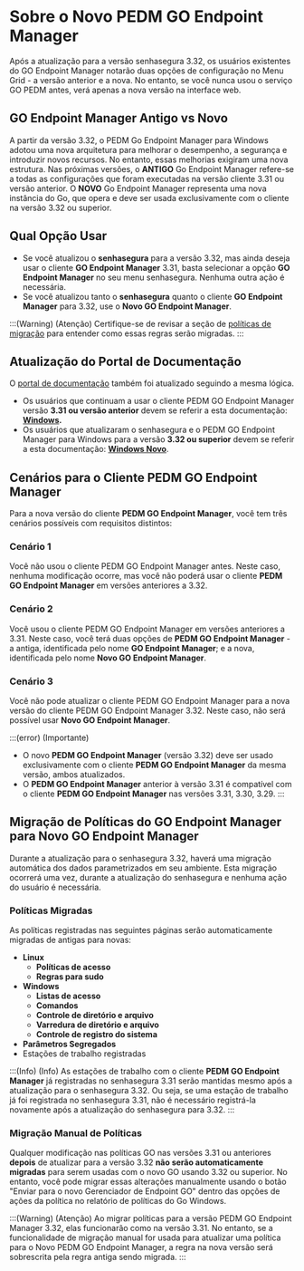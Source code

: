 # Sobre o Novo PEDM GO Endpoint Manager

Após a atualização para a versão senhasegura 3.32, os usuários existentes do GO Endpoint Manager notarão duas opções de configuração no Menu Grid - a versão anterior e a nova. No entanto, se você nunca usou o serviço GO PEDM antes, verá apenas a nova versão na interface web.

## GO Endpoint Manager Antigo vs Novo

A partir da versão 3.32, o PEDM Go Endpoint Manager para Windows adotou uma nova arquitetura para melhorar o desempenho, a segurança e introduzir novos recursos. No entanto, essas melhorias exigiram uma nova estrutura. Nas próximas versões, o **ANTIGO** Go Endpoint Manager refere-se a todas as configurações que foram executadas na versão cliente 3.31 ou versão anterior. O **NOVO** Go Endpoint Manager representa uma nova instância do Go, que opera e deve ser usada exclusivamente com o cliente na versão 3.32 ou superior.

## Qual Opção Usar

- Se você atualizou o **senhasegura** para a versão 3.32, mas ainda deseja usar o cliente **GO Endpoint Manager** 3.31, basta selecionar a opção **GO Endpoint Manager** no seu menu senhasegura. Nenhuma outra ação é necessária.
- Se você atualizou tanto o **senhasegura** quanto o cliente **GO Endpoint Manager** para 3.32, use o **Novo GO Endpoint Manager**.

:::(Warning) (Atenção)
Certifique-se de revisar a seção de [políticas de migração](#migração-de-políticas-do-go-endpoint-manager-para-novo-go-endpoint-manager) para entender como essas regras serão migradas.
:::

## Atualização do Portal de Documentação

O [portal de documentação](https://docs.senhasegura.io/docs) também foi atualizado seguindo a mesma lógica.

- Os usuários que continuam a usar o cliente PEDM GO Endpoint Manager versão **3.31 ou versão anterior** devem se referir a esta documentação: **[Windows](https://docs.senhasegura.io/v3-32/docs/go-endpoint-manager-windows-1).**
- Os usuários que atualizaram o senhasegura e o PEDM GO Endpoint Manager para Windows para a versão **3.32 ou superior** devem se referir a esta documentação: **[Windows Novo](https://docs.senhasegura.io/v3-32/docs/go-endpoint-manager-windows)**.

## Cenários para o Cliente PEDM GO Endpoint Manager

Para a nova versão do cliente **PEDM GO Endpoint Manager**, você tem três cenários possíveis com requisitos distintos:

### Cenário 1

Você não usou o cliente PEDM GO Endpoint Manager antes. Neste caso, nenhuma modificação ocorre, mas você não poderá usar o cliente **PEDM GO Endpoint Manager** em versões anteriores a 3.32.

### Cenário 2

Você usou o cliente PEDM GO Endpoint Manager em versões anteriores a 3.31. Neste caso, você terá duas opções de **PEDM GO Endpoint Manager** - a antiga, identificada pelo nome **GO Endpoint Manager**; e a nova, identificada pelo nome **Novo GO Endpoint Manager**.

### Cenário 3

Você não pode atualizar o cliente PEDM GO Endpoint Manager para a nova versão do cliente PEDM GO Endpoint Manager 3.32. Neste caso, não será possível usar **Novo GO Endpoint Manager**.

:::(error) (Importante)
- O novo **PEDM GO Endpoint Manager** (versão 3.32) deve ser usado exclusivamente com o cliente **PEDM GO Endpoint Manager** da mesma versão, ambos atualizados.
- O **PEDM GO Endpoint Manager** anterior à versão 3.31 é compatível com o cliente **PEDM GO Endpoint Manager** nas versões 3.31, 3.30, 3.29.
:::

## Migração de Políticas do GO Endpoint Manager para Novo GO Endpoint Manager

Durante a atualização para o senhasegura 3.32, haverá uma migração automática dos dados parametrizados em seu ambiente. Esta migração ocorrerá uma vez, durante a atualização do senhasegura e nenhuma ação do usuário é necessária.

### Políticas Migradas

As políticas registradas nas seguintes páginas serão automaticamente migradas de antigas para novas:

- **Linux**
    - **Políticas de acesso**
    - **Regras para sudo**
- **Windows**
    - **Listas de acesso**
    - **Comandos**
    - **Controle de diretório e arquivo**
    - **Varredura de diretório e arquivo**
    - **Controle de registro do sistema**
- **Parâmetros Segregados**
- Estações de trabalho registradas

:::(Info) (Info)
As estações de trabalho com o cliente **PEDM GO Endpoint Manager** já registradas no senhasegura 3.31 serão mantidas mesmo após a atualização para o senhasegura 3.32. Ou seja, se uma estação de trabalho já foi registrada no senhasegura 3.31, não é necessário registrá-la novamente após a atualização do senhasegura para 3.32.
:::

### Migração Manual de Políticas

Qualquer modificação nas políticas GO nas versões 3.31 ou anteriores **depois** de atualizar para a versão 3.32 **não serão automaticamente migradas** para serem usadas com o novo GO usando 3.32 ou superior. No entanto, você pode migrar essas alterações manualmente usando o botão "Enviar para o novo Gerenciador de Endpoint GO" dentro das opções de ações da política no relatório de políticas do Go Windows.

:::(Warning) (Atenção)
Ao migrar políticas para a versão PEDM GO Endpoint Manager 3.32, elas funcionarão como na versão 3.31. No entanto, se a funcionalidade de migração manual for usada para atualizar uma política para o Novo PEDM GO Endpoint Manager, a regra na nova versão será sobrescrita pela regra antiga sendo migrada.
:::
